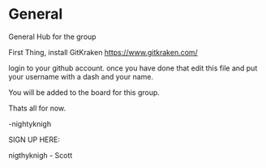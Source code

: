 # General
General Hub for the group

First Thing, install GitKraken
https://www.gitkraken.com/

login to your github account.
once you have done that edit this file and put your username with a dash and your name.


You will be added to the board for this group.

Thats all for now.



-nightyknigh





SIGN UP HERE:


nigthyknigh - Scott
